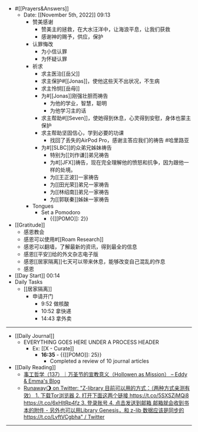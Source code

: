 - #[[Prayers&Answers]]
    - Date: [[November 5th, 2022]] 09:13
        - 赞美感谢
            - 赞美主的拯救，在大水汪洋中，让海浪平息，让我们获救
            - 感谢神的赐予，供应，保护
        - 认罪悔改
            - 为小信认罪
            - 为怀疑认罪
        - 祈求
            - 求主医治[[岳父]]
            - 求主保护#[[Jonas]]，使他这些天不出状况，不生病
            - 求主怜悯[[岳母]]
            - 为#[[Jonas]]刚强壮胆而祷告
                - 为他的学业，智慧，聪明
                - 为他学习主的话
            - 求主帮助#[[Seven]]，使她得到休息，心灵得到安慰，身体也蒙主保护
            - 求主帮助坚固信心，学到必要的功课
                - 找回了丢失的AirPod Pro，感谢主答应我们的祷告 #哈里路亚
            - 为#[[SLBC]]的众弟兄姊妹祷告
                - 特别为[[刘作谦]]弟兄祷告
                - 为#[[JFX]]祷告，现在完全理解他的愤怒和抗争，因为跟他一样的处境。
                - 为[[王正波]]一家祷告
                - 为[[田光荣]]弟兄一家祷告
                - 为[[林绍南]]弟兄一家祷告
                - 为[[郭联秦]]姊妹一家祷告
        - Tongues
            - Set a Pomodoro
                - {{[[POMO]]: 2}}
- [[Gratitude]]
    - 感恩教会
    - 感恩可以使用#[[Roam Research]]
    - 感恩可以翻墙，了解最新的资讯，得到最全的信息
    - 感恩[[平安]]给的外文杂志电子版
    - 感恩[[居家隔离]]七天可以带来休息，能够改变自己混乱的作息
    - 感恩
- [[Day Start]] 00:14
- Daily Tasks
    - [[居家隔离]]
        - 申请开门
            - 9:52 做核酸
            - 10:52 拿快递
            - 14:43 拿外卖
- ---
- [[Daily Journal]] 
    - EVERYTHING GOES HERE UNDER A PROCESS HEADER
        - Ex: [[X - Curate]]
            - **16:35** - {{[[POMO]]: 25}}
                -  Completed a review of 10 journal articles
- [[Daily Reading]]
    - [事工哲学（137）｜万圣节的宣教意义（Hollowen as Mission） – Eddy & Emma's Blog](https://eddyemma.com/blog/2022/11/04/mph137-hollowen-as-mission/)
    - [Runaway🌖 on Twitter: "Z-library 目前可以用的方式：（两种方式亲测有效） 1. 下载Tor浏览器 2. 打开下面这两个链接 https://t.co/5SXSZjMQi8 https://t.co/6xHltRp4fz 3. 登录账号 4. 点击发送到邮箱 邮箱就会收到书本的附件 - 另外也可以用Library Genesis，和 z-lib 数据应该是同步的 https://t.co/LvftVCgbha" / Twitter](https://twitter.com/Runaway_Finland/status/1588427975137325057)
- ---
